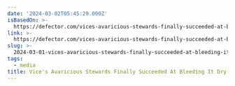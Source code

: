 ```yaml
---
date: '2024-03-02T05:45:29.000Z'
isBasedOn: >-
  https://defector.com/vices-avaricious-stewards-finally-succeeded-at-bleeding-it-dry
link: >-
  https://defector.com/vices-avaricious-stewards-finally-succeeded-at-bleeding-it-dry
slug: >-
  2024-03-01-vices-avaricious-stewards-finally-succeeded-at-bleeding-it-dry-or-defector
tags:
  - media
title: Vice's Avaricious Stewards Finally Succeeded At Bleeding It Dry | Defector
---
```

 
